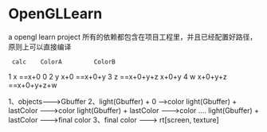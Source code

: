# OpenGLLearn
a opengl learn project
所有的依赖都包含在项目工程里，并且已经配置好路径，原则上可以直接编译



     calc    ColorA         ColorB
1      x      ==x+0           0 
2      y       x+0          ==x+0+y
3      z      ==x+0+y+z      x+0+y
4      w      x+0+y+z       ==x+0+y+z+w




1、objects--->Gbuffer
2、light(Gbuffer) + 0 -->color
   light(Gbuffer) + lastColor --->color
   light(Gbuffer) + lastColor --->color
    ....
   light(Gbuffer) + lastColor --->final color
3、final color ---> rt[screen, texture]





